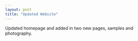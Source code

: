 ```yaml
---
layout: post
title: "Updated Website"
---
```


Updated homepage and added in two new pages, samples and photography. 
